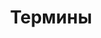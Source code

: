 ---
classes: wide
collection: terms
layout: collection
permalink: /terms
title: Термины
sidebar:
  navigation: toponyms
---